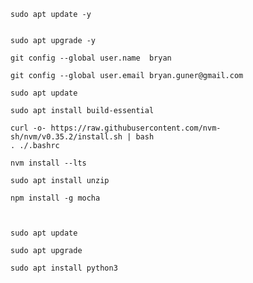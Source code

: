     sudo apt update -y


    sudo apt upgrade -y

    git config --global user.name  bryan

    git config --global user.email bryan.guner@gmail.com

    sudo apt update

    sudo apt install build-essential

    curl -o- https://raw.githubusercontent.com/nvm-sh/nvm/v0.35.2/install.sh | bash
    . ./.bashrc

    nvm install --lts

    sudo apt install unzip

    npm install -g mocha



    sudo apt update

    sudo apt upgrade

    sudo apt install python3
